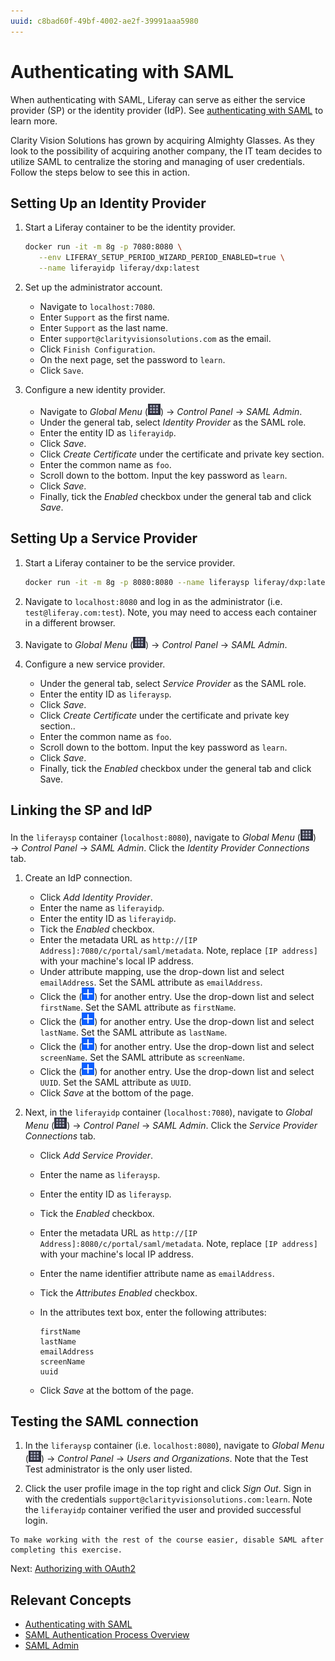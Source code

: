 ```yaml
---
uuid: c8bad60f-49bf-4002-ae2f-39991aaa5980
---
```

# Authenticating with SAML

When authenticating with SAML, Liferay can serve as either the service provider (SP) or the identity provider (IdP). See [authenticating with SAML](https://learn.liferay.com/w/dxp/installation-and-upgrades/securing-liferay/configuring-sso/authenticating-with-saml) to learn more.

Clarity Vision Solutions has grown by acquiring Almighty Glasses. As they look to the possibility of acquiring another company, the IT team decides to utilize SAML to centralize the storing and managing of user credentials. Follow the steps below to see this in action.

## Setting Up an Identity Provider

1. Start a Liferay container to be the identity provider.

   ```bash
   docker run -it -m 8g -p 7080:8080 \
      --env LIFERAY_SETUP_PERIOD_WIZARD_PERIOD_ENABLED=true \
      --name liferayidp liferay/dxp:latest
   ```

1. Set up the administrator account.

   * Navigate to `localhost:7080`.
   * Enter `Support` as the first name.
   * Enter `Support` as the last name.
   * Enter `support@clarityvisionsolutions.com` as the email.
   * Click `Finish Configuration`.
   * On the next page, set the password to `learn`.
   * Click `Save`.

1. Configure a new identity provider.

   * Navigate to _Global Menu_ (![Global Menu](../../../images/icon-applications-menu.png)) &rarr; _Control Panel_ &rarr; _SAML Admin_. 
   * Under the general tab, select _Identity Provider_ as the SAML role. 
   * Enter the entity ID as `liferayidp`. 
   * Click _Save_.
   * Click _Create Certificate_ under the certificate and private key section.
   * Enter the common name as `foo`.
   * Scroll down to the bottom. Input the key password as `learn`.
   * Click _Save_.
   * Finally, tick the _Enabled_ checkbox under the general tab and click _Save_.

## Setting Up a Service Provider

1. Start a Liferay container to be the service provider.

   ```bash
   docker run -it -m 8g -p 8080:8080 --name liferaysp liferay/dxp:latest
   ```

1. Navigate to `localhost:8080` and log in as the administrator (i.e. `test@liferay.com:test`). Note, you may need to access each container in a different browser.

1. Navigate to _Global Menu_ (![Global Menu](../../../images/icon-applications-menu.png)) &rarr; _Control Panel_ &rarr; _SAML Admin_. 

1. Configure a new service provider.

   * Under the general tab, select _Service Provider_ as the SAML role. 
   * Enter the entity ID as `liferaysp`. 
   * Click _Save_.
   * Click _Create Certificate_ under the certificate and private key section..
   * Enter the common name as `foo`.
   * Scroll down to the bottom. Input the key password as `learn`.
   * Click _Save_.
   * Finally, tick the _Enabled_ checkbox under the general tab and click Save.

## Linking the SP and IdP

In the `liferaysp` container (`localhost:8080`), navigate to _Global Menu_ (![Global Menu](../../../images/icon-applications-menu.png)) &rarr; _Control Panel_ &rarr; _SAML Admin_. Click the _Identity Provider Connections_ tab.

1. Create an IdP connection.

   * Click _Add Identity Provider_.
   * Enter the name as `liferayidp`.
   * Enter the entity ID as `liferayidp`.
   * Tick the _Enabled_ checkbox.
   * Enter the metadata URL as `http://[IP Address]:7080/c/portal/saml/metadata`. Note, replace `[IP address]` with your machine's local IP address.
   * Under attribute mapping, use the drop-down list and select `emailAddress`. Set the SAML attribute as `emailAddress`.
   * Click the (![Add icon](../../../images/icon-add.png)) for another entry. Use the drop-down list and select `firstName`. Set the SAML attribute as `firstName`.
   * Click the (![Add icon](../../../images/icon-add.png)) for another entry. Use the drop-down list and select `lastName`. Set the SAML attribute as `lastName`.
   * Click the (![Add icon](../../../images/icon-add.png)) for another entry. Use the drop-down list and select `screenName`. Set the SAML attribute as `screenName`.
   * Click the (![Add icon](../../../images/icon-add.png)) for another entry. Use the drop-down list and select `UUID`. Set the SAML attribute as `UUID`.
   * Click _Save_ at the bottom of the page.

1. Next, in the `liferayidp` container (`localhost:7080`), navigate to _Global Menu_ (![Global Menu](../../../images/icon-applications-menu.png)) &rarr; _Control Panel_ &rarr; _SAML Admin_. Click the _Service Provider Connections_ tab.

   * Click _Add Service Provider_.
   * Enter the name as `liferaysp`.
   * Enter the entity ID as `liferaysp`.
   * Tick the _Enabled_ checkbox.
   * Enter the metadata URL as `http://[IP Address]:8080/c/portal/saml/metadata`. Note, replace `[IP address]` with your machine's local IP address.
   * Enter the name identifier attribute name as `emailAddress`.
   * Tick the _Attributes Enabled_ checkbox.
   * In the attributes text box, enter the following attributes:

      ```
      firstName
      lastName
      emailAddress
      screenName
      uuid
      ```

   * Click _Save_ at the bottom of the page.

## Testing the SAML connection

1. In the `liferaysp` container (i.e. `localhost:8080`), navigate to _Global Menu_ (![Global Menu](../../../images/icon-applications-menu.png)) &rarr; _Control Panel_ &rarr; _Users and Organizations_. Note that the Test Test administrator is the only user listed.

1. Click the user profile image in the top right and click _Sign Out_. Sign in with the credentials `support@clarityvisionsolutions.com:learn`. Note the `liferayidp` container verified the user and provided successful login.

```{warning}
To make working with the rest of the course easier, disable SAML after completing this exercise. 
```

Next: [Authorizing with OAuth2](./authorizing-with-oauth2.md)

## Relevant Concepts

- [Authenticating with SAML](https://learn.liferay.com/w/dxp/installation-and-upgrades/securing-liferay/configuring-sso/authenticating-with-saml)
- [SAML Authentication Process Overview](https://learn.liferay.com/w/dxp/installation-and-upgrades/securing-liferay/configuring-sso/authenticating-with-saml/saml-authentication-process-overview)
- [SAML Admin](https://learn.liferay.com/w/dxp/installation-and-upgrades/securing-liferay/configuring-sso/authenticating-with-saml/saml-admin)

